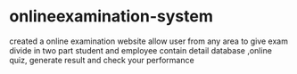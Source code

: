 # onlineexamination-system
created a online examination website allow user from any area to give exam divide in two part student and employee contain detail database ,online quiz, generate result  and check your performance

